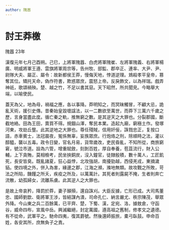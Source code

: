 ```yaml
---
author: 隗嚣
---
```


<div class="heti heti--vertical">

# 討王莽檄

隗囂 23年

漢復元年七月己酉朔。己巳，上將軍隗囂、白虎將軍隗崔、左將軍隗義、右將軍楊廣、明威將軍王遵、雲旗將軍周宗等，告州牧、部監、郡卒正、連率、大尹、尹、尉隊大夫、屬正、屬令：故新都侯王莽，慢侮天地，悖道逆理。鴆殺孝平皇帝，篡奪其位。矯托天命，偽作符書，欺惑眾庶，震怒上帝。反戾飾文，以為祥瑞。戲弄神祇，歌頌禍殃。楚、越之竹，不足以書其惡。天下昭然，所共聞見。今略舉大端，以喻使民。

蓋天為父，地為母，禍福之應，各以事降。莽明知之，而冥昧觸冒，不顧大忌，詭亂天術，援引史傳。昔秦始皇毀壞諡法，以一二數欲至萬世，而莽下三萬六千歲之歷，言身當盡此度。循亡秦之軌，推無窮之數。是其逆天之大罪也。分裂郡國，斷截地絡。田為王田，賣買不得。規錮山澤，奪民本業。造起九廟，窮極土作。發塚河東，攻劫丘壟。此其逆地之大罪也。尊任殘賊，信用奸佞，誅戮忠正，复按口語，赤車賓士，法冠晨夜，冤係無辜，妄族眾庶。行炮烙之刑，除順時之法，灌以醇醯，襲以五毒。政令日變，官名月易，貨幣歲改，吏民昏亂，不知所從，商旅窮窘，號泣市道。設為六管，增重賦斂，刻剝百姓，厚自奉養，苞苴流行，財入公輔，上下貪賄，莫相檢考，民坐挾銅炭，沒入鐘官，徒隸殷積，數十萬人，工匠飢死，長安皆臭。既亂諸夏，狂心益悖，北攻強胡，南擾勁越，西侵羌戎，東摘濊貊。使四境之外，併入為害，緣邊之郡，江海之瀕，滌地無類。故攻戰之所敗，苛法之所陷，饑饉之所夭，疾疫之所及，以萬萬計。其死者則露屍不掩，生者則奔亡流散，幼孤婦女，流離系虜。此其逆人之大罪也。

是故上帝哀矜，降罰於莽，妻子顛殞，還自誅刈。大臣反據，亡形已成。大司馬董忠、國師劉歆、衛將軍王涉，皆結謀內潰，司命孔仁、納言嚴尤、秩宗陳茂，舉眾外降。今山東之兵二百餘萬，已平齊、楚，下蜀、漢，定宛、洛，據敖倉，守函谷，威命四布，宣風中岳。興滅繼絕，封定萬國，遵高祖之舊制，修孝文之遺德。有不從命，武軍平之。馳命四夷，復其爵號。然後還師振旅，橐弓臥鼓。申命百姓，各安其所，庶無負子之責。

</div>
